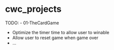 # cwc_projects

TODO: - 01-TheCardGame
- Optimize the timer time to allow user to winable
- Allow user to reset game when game over
- ...
